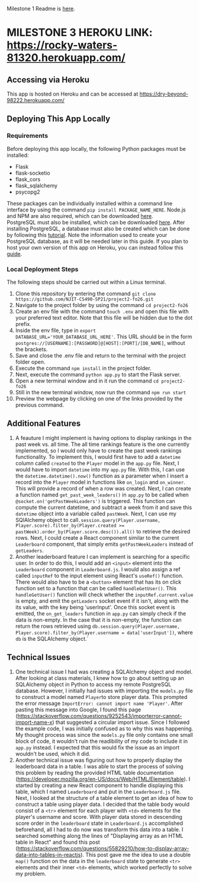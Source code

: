 Milestone 1 Readme is [here](https://github.com/NJIT-CS490-SP21/project2-fo26/commit/88ba2fee7bd5b4e29b89eaf994876997fafe423c?short_path=b335630#diff-b335630551682c19a781afebcf4d07bf978fb1f8ac04c6bf87428ed5106870f5).

# MILESTONE 3 HEROKU LINK: https://rocky-waters-81320.herokuapp.com/

## Accessing via Heroku

This app is hosted on Heroku and can be accessed at https://dry-beyond-98222.herokuapp.com/

## Deploying This App Locally

### Requirements

Before deploying this app locally, the following Python packages must be installed:

- Flask
- flask-socketio
- flask_cors
- flask_sqlalchemy
- psycopg2

These packages can be individually installed within a command line interface by using the command `pip install PACKAGE_NAME_HERE`.
Node.js and NPM are also required, which can be downloaded [here](https://nodejs.org/en/).<br/>
PostgreSQL must also be installed, which can be downloaded [here](https://www.postgresql.org/download/). After installing PostgreSQL, a database must also be created which can be done by following this [tutorial](https://www.tutorialspoint.com/postgresql/postgresql_create_database.htm). Note the information used to create your PostgreSQL database, as it will be needed later in this guide. If you plan to host your own version of this app on Heroku, you can instead follow this [guide](https://devcenter.heroku.com/articles/heroku-postgresql#local-setup).

### Local Deployment Steps

The following steps should be carried out within a Linux terminal.

1. Clone this repository by entering the command `git clone https://github.com/NJIT-CS490-SP21/project2-fo26.git`
2. Navigate to the project folder by using the command `cd project2-fo26`
3. Create an env file with the command `touch .env` and open this file with your preferred text editor. Note that this file will be hidden due to the dot prefix.
4. Inside the env file, type in `export DATABASE_URL='YOUR_DATABASE_URL_HERE'`. This URL should be in the form `postgres://[USERNAME]:[PASSWORD]@[HOST]:[PORT]/[DB_NAME]`, without the brackets.
5. Save and close the .env file and return to the terminal with the project folder open.
6. Execute the command `npm install` in the project folder.
7. Next, execute the command `python app.py` to start the Flask server.
8. Open a new terminal window and in it run the command `cd project2-fo26`
9. Still in the new terminal window, now run the command `npm run start`
10. Preview the webpage by clicking on one of the links provided by the previous command.

## Additional Features

1. A feauture I might implement is having options to display rankings in the past week vs. all time. The all time rankings feature is the one currently implemented, so I would only have to create the past week rankings functionality. To implement this, I would first have to add a `datetime` column called `created` to the `Player` model in the `app.py` file. Next, I would have to import `datetime` into my `app.py` file. With this, I can use the `datetime.datetime().now()` function as a parameter when I insert a record into the `Player` model in functions like `on_login` and `on_winner`. This will provide a record of when a row was created. Next, I can create a function named `get_past_week_leaders()` in `app.py` to be called when `@socket.on('getPastWeekLeaders')` is triggered. This function can compute the current datetime, and subtract a week from it and save this `datetime` object into a variable called `pastWeek`. Next, I can use my SQlAlchemy object to call`.session.query(Player.username, Player.score).filter_by(Player.created >= pastWeek).order_by(Player.score.desc()).all()` to retrieve the desired rows. Next, I could create a React component similar to the current `Leaderboard` component, that simply emits `getPastWeekLeaders` instead of `getLeaders`.
2. Another leaderboard feature I can implement is searching for a specific user. In order to do this, I would add an `<input>` element into the `Leaderboard` component in `Leaderboard.js`. I would also assign a ref called `inputRef` to the input element using React's `useRef()` function. There would also have to be a `<button>` element that has its on click function set to a function that can be called `handleGetUser()`. This `handleGetUser()` function will check whether the `inputRef.current.value` is empty, and emit the `getLeaders` socket event if it isn't, along with the its value, with the key being 'userInput'. Once this socket event is emitted, the `on_get_leaders` function in `app.py` can simply check if the data is non-empty. In the case that it is non-empty, the function can return the rows retrieved using `db.session.query(Player.username, Player.score).filter_by(Player.username = data['userInput'])`, where `db` is the SQLAlchemy object.`

## Technical Issues

1. One technical issue I had was creating a SQLAlchemy object and model. After looking at class materials, I knew how to go about setting up an SQLAlchemy object in Python to access my remote PostgreSQL database. However, I initially had issues with importing the `models.py` file to construct a model named `Player`to store player data. This prompted the error message `ImportError: cannot import name 'Player'`. After pasting this message into Google, I found this page (https://stackoverflow.com/questions/9252543/importerror-cannot-import-name-x) that suggested a circular import issue. Since I followed the example code, I was initially confused as to why this was happening. My thought process was since the `models.py` file only contains one small block of code, it wouldn't ruin the readibility of my code to include it in `app.py` instead. I expected that this would fix the issue as an import wouldn't be used, which it did.
2. Another technical issue was figuring out how to properly display the leaderboard data in a table. I was able to start the process of solving this problem by reading the provided HTML table documentation (https://developer.mozilla.org/en-US/docs/Web/HTML/Element/table). I started by creating a new React component to handle displaying this table, which I named `Leaderboard` and put in the `Leaderboard.js` file. Next, I looked at the structure of a table element to get an idea of how to construct a table using player data. I decided that the table body would consist of a `<tr>` element for each player with `<td>` elements for the player's username and score. With player data stored in descending score order in the `leaderboard` state in `Leaderboard.js` accomplished beforehand, all I had to do now was transform this data into a table. I searched something along the lines of "Displaying array as an HTML table in React" and found this post (https://stackoverflow.com/questions/55829210/how-to-display-array-data-into-tables-in-reactjs). This post gave me the idea to use a double `map()` function on the data in the `leaderboard` state to generate `<tr>` elements and their inner `<td>` elements, which worked perfectly to solve my problem.
